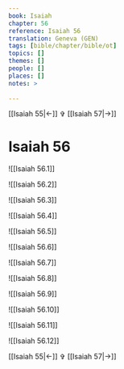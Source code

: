 ```yaml
---
book: Isaiah
chapter: 56
reference: Isaiah 56
translation: Geneva (GEN)
tags: [bible/chapter/bible/ot]
topics: []
themes: []
people: []
places: []
notes: >
  
---
```


[[Isaiah 55|<-]] ✞ [[Isaiah 57|->]]

# Isaiah 56

![[Isaiah 56.1]]

![[Isaiah 56.2]]

![[Isaiah 56.3]]

![[Isaiah 56.4]]

![[Isaiah 56.5]]

![[Isaiah 56.6]]

![[Isaiah 56.7]]

![[Isaiah 56.8]]

![[Isaiah 56.9]]

![[Isaiah 56.10]]

![[Isaiah 56.11]]

![[Isaiah 56.12]]

[[Isaiah 55|<-]] ✞ [[Isaiah 57|->]]
